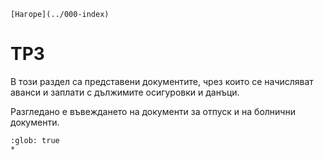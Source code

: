 ```{only} html
[Нагоре](../000-index)
```

# ТРЗ

В този раздел са представени документите, чрез които се начисляват аванси и заплати с дължимите осигуровки и данъци.  

Разгледано е въвеждането на документи за отпуск и на болнични документи.  

```{toctree}
:glob: true
*
```
